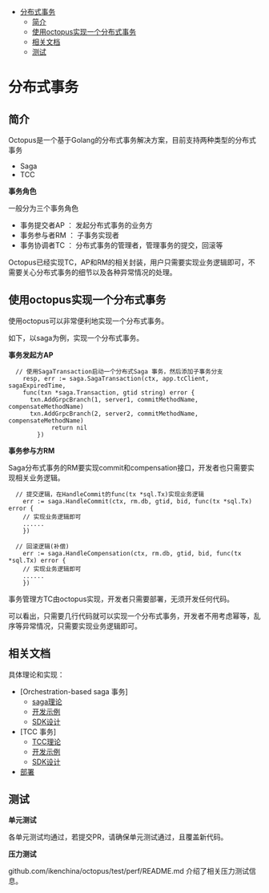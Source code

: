 - [分布式事务](#分布式事务)
  - [简介](#简介)
  - [使用octopus实现一个分布式事务](#使用octopus实现一个分布式事务)
  - [相关文档](#相关文档)
  - [测试](#测试)

# 分布式事务


## 简介

Octopus是一个基于Golang的分布式事务解决方案，目前支持两种类型的分布式事务
- Saga
- TCC    



**事务角色**

一般分为三个事务角色
- 事务提交者AP ： 发起分布式事务的业务方
- 事务参与者RM ： 子事务实现者
- 事务协调者TC ： 分布式事务的管理者，管理事务的提交，回滚等


Octopus已经实现TC，AP和RM的相关封装，用户只需要实现业务逻辑即可，不需要关心分布式事务的细节以及各种异常情况的处理。


## 使用octopus实现一个分布式事务

使用octopus可以非常便利地实现一个分布式事务。 

如下，以saga为例，实现一个分布式事务。

**事务发起方AP**
```
  // 使用SagaTransaction启动一个分布式Saga 事务，然后添加子事务分支
	resp, err := saga.SagaTransaction(ctx, app.tcClient, sagaExpiredTime, 
    func(txn *saga.Transaction, gtid string) error {   
      txn.AddGrpcBranch(1, server1, commitMethodName, compensateMethodName)
      txn.AddGrpcBranch(2, server2, commitMethodName, compensateMethodName)
			return nil
		})
```

**事务参与方RM**

Saga分布式事务的RM要实现commit和compensation接口，开发者也只需要实现相关业务逻辑。
```
  // 提交逻辑，在HandleCommit的func(tx *sql.Tx)实现业务逻辑
	err := saga.HandleCommit(ctx, rm.db, gtid, bid, func(tx *sql.Tx) error {
    // 实现业务逻辑即可
    ......
	})

  // 回滚逻辑(补偿)
	err := saga.HandleCompensation(ctx, rm.db, gtid, bid, func(tx *sql.Tx) error {
    // 实现业务逻辑即可
    ......
	})
```

事务管理方TC由octopus实现，开发者只需要部署，无须开发任何代码。


可以看出，只需要几行代码就可以实现一个分布式事务，开发者不用考虑幂等，乱序等异常情况，只需要实现业务逻辑即可。


## 相关文档

具体理论和实现：
- [Orchestration-based saga 事务]
  - [saga理论](doc/README_saga.md)
  - [开发示例](doc/README_saga_demo.md)
  - [SDK设计](doc/README_saga_sdk.md)
- [TCC 事务]
  - [TCC理论](doc/README_tcc.md)
  - [开发示例](doc/README_tcc_demo.md)
  - [SDK设计](doc/README_tcc_sdk.md)
- [部署](doc/README_deployment.md)



## 测试


**单元测试**

各单元测试均通过，若提交PR，请确保单元测试通过，且覆盖新代码。


**压力测试**

github.com/ikenchina/octopus/test/perf/README.md 介绍了相关压力测试信息。


